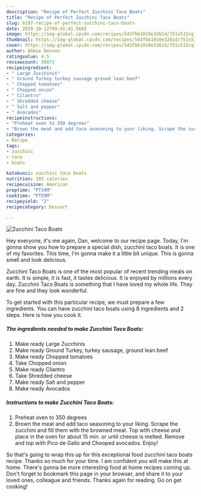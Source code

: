 ```yaml
---
description: "Recipe of Perfect Zucchini Taco Boats"
title: "Recipe of Perfect Zucchini Taco Boats"
slug: 6197-recipe-of-perfect-zucchini-taco-boats
date: 2020-10-12T09:41:41.560Z
image: https://img-global.cpcdn.com/recipes/543fbb1010e3261d/751x532cq70/zucchini-taco-boats-recipe-main-photo.jpg
thumbnail: https://img-global.cpcdn.com/recipes/543fbb1010e3261d/751x532cq70/zucchini-taco-boats-recipe-main-photo.jpg
cover: https://img-global.cpcdn.com/recipes/543fbb1010e3261d/751x532cq70/zucchini-taco-boats-recipe-main-photo.jpg
author: Abbie Benson
ratingvalue: 4.5
reviewcount: 38873
recipeingredient:
- " Large Zucchinis"
- " Ground Turkey turkey sausage ground lean beef"
- " Chopped tomatoes"
- " Chopped onion"
- " Cilantro"
- " Shredded cheese"
- " Salt and pepper"
- " Avocados"
recipeinstructions:
- "Preheat oven to 350 degrees"
- "Brown the meat and add taco seasoning to your liking. Scrape the zucchini and fill them with the browned meat. Top with cheese and place in the oven for about 15 min. or until cheese is melted. Remove and top with Pico de Gallo and Chooped avocados. Enjoy!"
categories:
- Recipe
tags:
- zucchini
- taco
- boats

katakunci: zucchini taco boats 
nutrition: 103 calories
recipecuisine: American
preptime: "PT34M"
cooktime: "PT59M"
recipeyield: "2"
recipecategory: Dessert

---
```



![Zucchini Taco Boats](https://img-global.cpcdn.com/recipes/543fbb1010e3261d/751x532cq70/zucchini-taco-boats-recipe-main-photo.jpg)

Hey everyone, it's me again, Dan, welcome to our recipe page. Today, I'm gonna show you how to prepare a special dish, zucchini taco boats. It is one of my favorites. This time, I'm gonna make it a little bit unique. This is gonna smell and look delicious.

Zucchini Taco Boats is one of the most popular of recent trending meals on earth. It is simple, it is fast, it tastes delicious. It is enjoyed by millions every day. Zucchini Taco Boats is something that I have loved my whole life. They are fine and they look wonderful.




To get started with this particular recipe, we must prepare a few ingredients. You can have zucchini taco boats using 8 ingredients and 2 steps. Here is how you cook it.

<!--inarticleads1-->

##### The ingredients needed to make Zucchini Taco Boats:

1. Make ready  Large Zucchinis
1. Make ready  Ground Turkey, turkey sausage, ground lean beef
1. Make ready  Chopped tomatoes
1. Take  Chopped onion
1. Make ready  Cilantro
1. Take  Shredded cheese
1. Make ready  Salt and pepper
1. Make ready  Avocados




<!--inarticleads2-->

##### Instructions to make Zucchini Taco Boats:

1. Preheat oven to 350 degrees
1. Brown the meat and add taco seasoning to your liking. Scrape the zucchini and fill them with the browned meat. Top with cheese and place in the oven for about 15 min. or until cheese is melted. Remove and top with Pico de Gallo and Chooped avocados. Enjoy!




So that's going to wrap this up for this exceptional food zucchini taco boats recipe. Thanks so much for your time. I am confident you will make this at home. There's gonna be more interesting food at home recipes coming up. Don't forget to bookmark this page in your browser, and share it to your loved ones, colleague and friends. Thanks again for reading. Go on get cooking!
